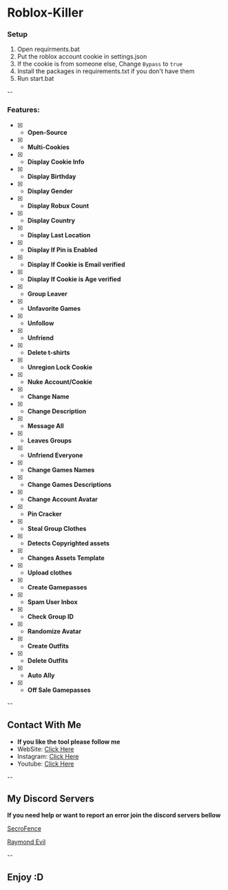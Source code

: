 # Roblox-Killer 

### Setup

1. Open requirments.bat
2. Put the roblox account cookie in settings.json
3. If the cookie is from someone else, Change `Bypass` to `true`
4. Install the packages in requirements.txt if you don't have them
5. Run start.bat

--

### Features:
- [x] - **Open-Source**
- [x] - **Multi-Cookies**
- [x] - **Display Cookie Info**
- [x] - **Display Birthday**
- [x] - **Display Gender**
- [x] - **Display Robux Count**
- [x] - **Display Country**
- [x] - **Display Last Location**
- [x] - **Display If Pin is Enabled**
- [x] - **Display If Cookie is Email verified**
- [x] - **Display If Cookie is Age verified**
- [x] - **Group Leaver**
- [x] - **Unfavorite Games**
- [x] - **Unfollow**
- [x] - **Unfriend**
- [x] - **Delete t-shirts**
- [x] - **Unregion Lock Cookie**
- [x] - **Nuke Account/Cookie**
- [x] - **Change Name**
- [x] - **Change Description**
- [x] - **Message All**
- [x] - **Leaves Groups**
- [x] - **Unfriend Everyone**
- [x] - **Change Games Names**
- [x] - **Change Games Descriptions**
- [x] - **Change Account Avatar**
- [x] - **Pin Cracker**
- [x] - **Steal Group Clothes**
- [x] - **Detects Copyrighted assets**
- [x] - **Changes Assets Template**
- [x] - **Upload clothes** 
- [x] - **Create Gamepasses** 
- [x] - **Spam User Inbox** 
- [x] - **Check Group ID** 
- [x] - **Randomize Avatar**
- [x] - **Create Outfits**
- [x] - **Delete Outfits**
- [x] - **Auto Ally**
- [x] - **Off Sale Gamepasses**

--

## Contact With Me

- **If you like the tool please follow me**
- WebSite: [Click Here](https://guns.lol/0xmrjoex)
- Instagram: [Click Here](https://instagram.com/0xmrjoex) 
- Youtube: [Click Here](https://youtube.com/@0xmrjoex)

--

## My Discord Servers 

**If you need help or want to report an error join the discord servers bellow** 

[SecroFence](https://discord.gg/yuHBQz5Qec)

[Raymond Evil](https://discord.gg/sWwCUdsP6A)

--

## Enjoy :D
